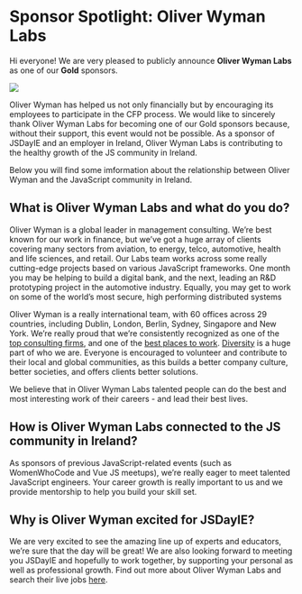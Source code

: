 # Sponsor Spotlight: Oliver Wyman Labs

Hi everyone! We are very pleased to publicly announce **Oliver Wyman Labs** as one of our **Gold** sponsors.

![](https://jsdayie.azureedge.net/data/media/blog/blog_post_7.png)

Oliver Wyman has helped us not only financially but by encouraging its employees to participate in the CFP process. We would like to sincerely thank Oliver Wyman Labs for becoming one of our Gold sponsors because, without their support, this event would not be possible. As a sponsor of JSDayIE and an employer in Ireland, Oliver Wyman Labs is contributing to the healthy growth of the JS community in Ireland.

Below you will find some imformation about the relationship between Oliver Wyman and the JavaScript community in Ireland.

## What is Oliver Wyman Labs and what do you do?

Oliver Wyman is a global leader in management consulting. We’re best known for our work in finance, but we’ve got a huge array of clients covering many sectors from aviation, to energy, telco, automotive, health and life sciences, and retail. Our Labs team works across some really cutting-edge projects based on various JavaScript frameworks. One month you may be helping to build a digital bank, and the next, leading an R&D prototyping project in the automotive industry. Equally, you may get to work on some of the world’s most secure, high performing distributed systems

Oliver Wyman is a really international team, with 60 offices across 29 countries, including Dublin, London, Berlin, Sydney, Singapore and New York. We’re really proud that we’re consistently recognized as one of the [top consulting firms](http://forbesranking.com/rankings/Consulting-Firms.html), and one of the [best places to work](http://www.businesswire.com/news/home/20160927006309/en/Oliver-Wyman-Named-2016-Working-Mother-%E2%80%9C100). [Diversity](https://www.oliverwyman.com/our-culture/inclusion-diversity.html) is a huge part of who we are. Everyone is encouraged to volunteer and contribute to their local and global communities, as this builds a better company culture, better societies, and offers clients better solutions.

We believe that in Oliver Wyman Labs talented people can do the best and most interesting work of their careers - and lead their best lives.

## How is Oliver Wyman Labs connected to the JS community in Ireland?

As sponsors of previous JavaScript-related events (such as WomenWhoCode and Vue JS meetups), we’re really eager to meet talented JavaScript engineers. Your career growth is really important to us and we provide mentorship to help you build your skill set.

## Why is Oliver Wyman excited for JSDayIE?

We are very excited to see the amazing line up of experts and educators, we’re sure that the day will be great! We are also looking forward to meeting you JSDayIE and hopefully to work together, by supporting your personal as well as professional growth. Find out more about Oliver Wyman Labs and search their live jobs [here](https://www.linkedin.com/company/oliver-wyman/jobs/).
